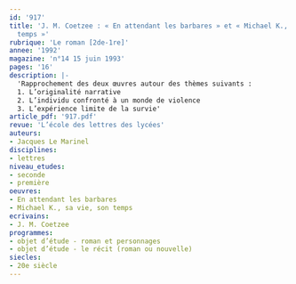 ```yaml
---
id: '917'
title: 'J. M. Coetzee : « En attendant les barbares » et « Michael K., sa vie, son
  temps »'
rubrique: 'Le roman [2de-1re]'
annee: '1992'
magazine: 'n°14 15 juin 1993'
pages: '16'
description: |-
  'Rapprochement des deux œuvres autour des thèmes suivants :
  1. L’originalité narrative
  2. L’individu confronté à un monde de violence
  3. L’expérience limite de la survie'
article_pdf: '917.pdf'
revue: 'L’école des lettres des lycées'
auteurs:
- Jacques Le Marinel
disciplines:
- lettres
niveau_etudes:
- seconde
- première
oeuvres:
- En attendant les barbares
- Michael K., sa vie, son temps
ecrivains:
- J. M. Coetzee
programmes:
- objet d’étude - roman et personnages
- objet d’étude - le récit (roman ou nouvelle)
siecles:
- 20e siècle
---
```

